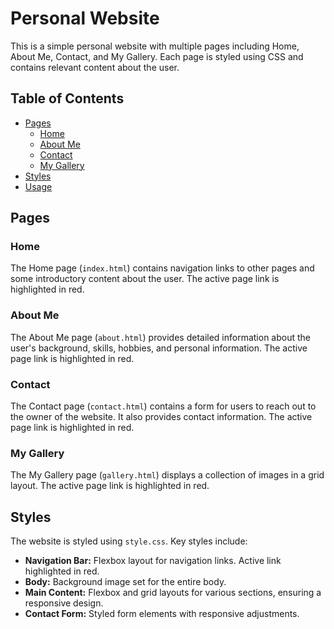 # Personal Website

This is a simple personal website with multiple pages including Home, About Me, Contact, and My Gallery. Each page is styled using CSS and contains relevant content about the user.

## Table of Contents

- [Pages](#pages)
  - [Home](#home)
  - [About Me](#about-me)
  - [Contact](#contact)
  - [My Gallery](#my-gallery)
- [Styles](#styles)
- [Usage](#usage)

## Pages

### Home

The Home page (`index.html`) contains navigation links to other pages and some introductory content about the user. The active page link is highlighted in red.

### About Me

The About Me page (`about.html`) provides detailed information about the user's background, skills, hobbies, and personal information. The active page link is highlighted in red.

### Contact

The Contact page (`contact.html`) contains a form for users to reach out to the owner of the website. It also provides contact information. The active page link is highlighted in red.

### My Gallery

The My Gallery page (`gallery.html`) displays a collection of images in a grid layout. The active page link is highlighted in red.

## Styles

The website is styled using `style.css`. Key styles include:

- **Navigation Bar:** Flexbox layout for navigation links. Active link highlighted in red.
- **Body:** Background image set for the entire body.
- **Main Content:** Flexbox and grid layouts for various sections, ensuring a responsive design.
- **Contact Form:** Styled form elements with responsive adjustments.


